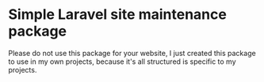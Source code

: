 <h1>Simple Laravel site maintenance package</h1>
<p>Please do not use this package for your website, I just created this package to use in my own projects, because it's all structured is specific to my projects.</p>
